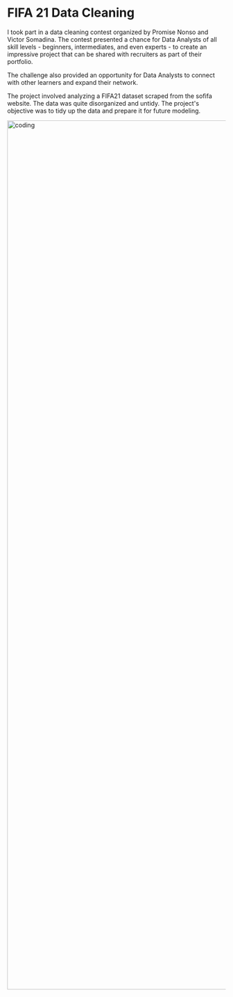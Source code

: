 # FIFA 21 Data Cleaning

I took part in a data cleaning contest organized by Promise Nonso and Victor Somadina. The contest presented a chance for Data Analysts of all skill levels - beginners, intermediates, and even experts - to create an impressive project that can be shared with recruiters as part of their portfolio.

The challenge also provided an opportunity for Data Analysts to connect with other learners and expand their network.

The project involved analyzing a FIFA21 dataset scraped from the sofifa website. The data was quite disorganized and untidy. The project's objective was to tidy up the data and prepare it for future modeling.

<img align="center" alt="coding" width="2000" src="https://static1.thegamerimages.com/wordpress/wp-content/uploads/2021/12/pjimage-(50).jpg">
